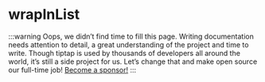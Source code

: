 # wrapInList

:::warning
Oops, we didn’t find time to fill this page. Writing documentation needs attention to detail, a great understanding of the project and time to write. Though tiptap is used by thousands of developers all around the world, it’s still a side project for us. Let’s change that and make open source our full-time job! [Become a sponsor!](https://github.com/sponsors/ueberdosis)
:::
